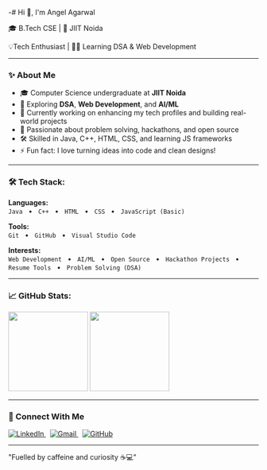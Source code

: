 -# Hi 👋, I'm Angel Agarwal

<p>🎓 B.Tech CSE | 📍 JIIT Noida</p>
<p>💡Tech Enthusiast | 👨‍💻 Learning DSA & Web Development</p>

---

### ✨ About Me
- 🎓 Computer Science undergraduate at **JIIT Noida**
- 🧠 Exploring **DSA**, **Web Development**, and **AI/ML**
- 🔧 Currently working on enhancing my tech profiles and building real-world projects
- 📌 Passionate about problem solving, hackathons, and open source
- 🛠️ Skilled in Java, C++, HTML, CSS, and learning JS frameworks
- ⚡ Fun fact: I love turning ideas into code and clean designs!
    
---

### 🛠️ Tech Stack:
**Languages:**  
`Java` &nbsp;&nbsp;•&nbsp;&nbsp; `C++` &nbsp;&nbsp;•&nbsp;&nbsp; `HTML` &nbsp;&nbsp;•&nbsp;&nbsp; `CSS` &nbsp;&nbsp;•&nbsp;&nbsp; `JavaScript (Basic)`

**Tools:**  
`Git` &nbsp;&nbsp;•&nbsp;&nbsp; `GitHub` &nbsp;&nbsp;•&nbsp;&nbsp; `Visual Studio Code`

**Interests:**  
`Web Development` &nbsp;&nbsp;•&nbsp;&nbsp; `AI/ML` &nbsp;&nbsp;•&nbsp;&nbsp; `Open Source` &nbsp;&nbsp;•&nbsp;&nbsp; `Hackathon Projects` &nbsp;&nbsp;•&nbsp;&nbsp; `Resume Tools` &nbsp;&nbsp;•&nbsp;&nbsp; `Problem Solving (DSA)`


---

### 📈 GitHub Stats:
<p align="left">
  <img src="https://github-readme-stats.vercel.app/api?username=angelagarwal2&show_icons=true&theme=gruvbox" height="160px" />
  <img src="https://github-readme-streak-stats.herokuapp.com/?user=angelagarwal2&theme=gruvbox" height="160px"/>
</p>

---

### 💬 Connect With Me
<p>
  <a href="https://www.linkedin.com/in/angel-agarwal-97794432a/" target="_blank">
    <img alt="LinkedIn" src="https://img.shields.io/badge/LinkedIn-0077B5.svg?&style=for-the-badge&logo=linkedin&logoColor=white" />
  </a>
  &nbsp;
  <a href="mailto:angel.agarwal28feb@gmail.com" target="_blank">
    <img alt="Gmail" src="https://img.shields.io/badge/Gmail-D14836.svg?&style=for-the-badge&logo=gmail&logoColor=white" />
  </a>
  &nbsp;
  <a href="https://github.com/angelagarwal2" target="_blank">
    <img alt="GitHub" src="https://img.shields.io/badge/GitHub-181717.svg?&style=for-the-badge&logo=github&logoColor=white" />
  </a>
</p>

---

<p>
"Fuelled by caffeine and curiosity ☕💻"
</p>
